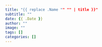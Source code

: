 ```yaml
---
title: "{{ replace .Name "" "" | title }}"
subtitle: ""
date: {{ .Date }}
author: ""
image: ""
tags: []
categories: []
---
```





